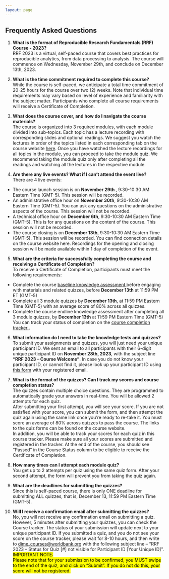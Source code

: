```yaml
---
layout: page
---
```


<h2>Frequently Asked Questions</h2>

1. <b>What is the format of Reproducible Research Fundamentals (RRF) Course - 2023? </b><br/>
RRF 2023 is a virtual, self-paced course that covers best practices for reproducible analytics, from data processing to analysis. The course will commence on Wednesday, November 29th, and conclude on December 13th, 2023.  

 

2. <b>What is the time commitment required to complete this course? </b><br/>
While the course is self-paced, we anticipate a total time commitment of 20-25 hours for the course over two (2) weeks. Note that individual time requirements may vary based on level of experience and familiarity with the subject matter. Participants who complete all course requirements will receive a Certificate of Completion. 

 

3. <b>What does the course cover, and how do I navigate the course materials?</b> <br/>
The course is organized into 3 required modules, with each module divided into sub-topics. Each topic has a lecture recording with corresponding slides and optional readings. We suggest you watch the lectures in order of the topics listed in each corresponding tab on the course website <a href="{{ site.baseurl}}/index.html">here</a>.
Once you have watched the lecture recordings for all topics in the module, you can proceed to take the module quiz. We recommend taking the module quiz only after completing all the readings and watching all the lectures in the respective module. 

 

4. <b>Are there any live events? What if I can’t attend the event live? </b><br/>
There are 4 live events: <br/>
- The course launch session is on <b>November 29th </b>, 9:30-10:30 AM Eastern Time (GMT-5). This session will be recorded. 
- An administrative office hour on <b>November 30th</b>, 9:30-10:30 AM Eastern Time (GMT-5). You can ask any questions on the administrative aspects of the course. This session will not be recorded. 
- A technical office hour on <b>December 6th</b>, 9:30-10:30 AM Eastern Time (GMT-5). This is for any questions on the content of the course. This session will not be recorded. 
- The course closing is on <b>December 13th</b>, 9:30-10:30 AM Eastern Time (GMT-5). This session will be recorded. 
You can find connection details on the course website here. Recordings for the opening and 	closing session will be made available within 1 day of completion of the event. 

5. <b>What are the criteria for successfully completing the course and receiving a Certificate of Completion? </b> <br/>
To receive a Certificate of Completion, participants must meet the following requirements: 
- Complete the course <a href="https://survey.wb.surveycto.com/collect/login.html?nextUrl=%2Fcollect%2Fbaseline_rrf23" target="_blank" >baseline knowledge assessment </a> before engaging with materials and related quizzes, before <b>December 13th</b> at 11:59 PM ET (GMT-5) 
- Complete all 3 module quizzes by <b>December 13th</b>, at 11:59 PM Eastern Time (GMT-5) with an average score of 80% across all quizzes. 
- Complete the course endline knowledge assessment </a> after completing all 3 module quizzes, by <b>December 13th</b> at 11:59 PM Eastern Time (GMT-5) 
<br/>You can track your status of completion on the <a href="https://docs.google.com/spreadsheets/d/1wK2k4bGN4Gt5cAQAPDeB2Du_xpRNbA3-SjcgPZYXUDQ/edit#gid=1137564209" target='_blank'>course completion tracker </a>.  

6. <b>What information do I need to take the knowledge tests and quizzes? </b><br/>
To submit your assignments and quizzes, you will just need your unique participant ID. We sent an email to all participants with their 6-digit unique participant ID on <b>November 28th, 2023</b>, with the subject line <b>“RRF 2023 – Course Welcome”</b>. In case you do not know your participant ID, or cannot find it, please look up your participant ID using <a target="_blank" href="https://survey.wb.surveycto.com/collect/rrf_unique_id?caseid=">this form</a> with your registered email. 

7. <b>What is the format of the quizzes? Can I track my scores and course completion status? </b><br/>
The quizzes contain multiple choice questions. They are programmed to automatically grade your answers in real-time. You will be allowed 2 attempts for each quiz.  
After submitting your first attempt, you will see your score. If you are not satisfied with your score, you can submit the form, and then attempt the quiz again using the same link once you’re ready to re-take it. 
You must score an average of 80% across quizzes to pass the course. The links to the quiz forms can be found on the course website.  
In addition, you will be able to track your scores for each quiz in this course tracker. Please make sure all your scores are submitted and registered in the tracker. At the end of the course, you should see “Passed” in the Course Status column to be eligible to receive the Certificate of Completion. 

 

8. <b>How many times can I attempt each module quiz?</b><br/>
You get up to 2 attempts per quiz using the same quiz form. After your second attempt, the form will prevent you from taking the quiz again.  

 
9. <b>What are the deadlines for submitting the quizzes? </b><br/>
Since this is self-paced course, there is only ONE deadline for submitting ALL quizzes, that is, December 13, 11:59 PM Eastern Time (GMT-5). 

 

10. <b>Will I receive a confirmation email after submitting the quizzes?</b> <br/>
No, you will not receive any confirmation email on submitting a quiz.  
However, 5 minutes after submitting your quizzes, you can check the Course tracker. The status of your submission will update next to your unique participant ID. If you submitted a quiz, and you do not see your score on the course tracker, please wait for 8-10 hours, and then write to dime_courses@worldbank.org with the following subject line – “RRF 2023 – Status for Quiz [#] not visible for Participant ID [Your Unique ID]”. <br/>
<mark>IMPORTANT NOTE:  
Please note that for your submission to be confirmed, you MUST swipe to the end of the quiz, and click on “Submit”. If you do not do this, your score will not be registered. </mark>

